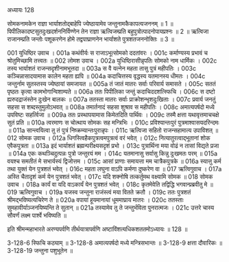 अध्यायः 128

सोमकनामकेन राज्ञा भार्याशतोद्बाहेपि ज्येष्ठायामेव जन्तुनामकैकापत्यजननम् ॥ 1 ॥ पिपीलिकादष्टसुतदुःखदर्शननिर्विण्णेन तेन राज्ञा ऋत्विजम्प्रति बहुपुत्रोत्पादनोपायप्रश्नः ॥ 2 ॥ ऋत्विजा राजानम्प्रति जन्तोः पशूकरणेन होमे तद्वपाघ्राणनेन भार्याशते पुत्रशतजननोक्तिः ॥ 3 ॥

001 युधिष्ठिर उवाच ।
001a कथंवीर्यः स राजाऽभूत्सोमको ददतांवरः ।
001c कर्माण्यस्य प्रभावं च श्रोतुमिच्छामि तत्त्वतः ॥
002 लोमश उवाच ।
002a युधिष्ठिरासीन्नृपतिः सोमको नाम धार्मिकः ।
002c तस्य भार्याशतं राजन्सदृशीनामभूत्तदा ॥
003a स वै यत्नेन महता तासु पुत्रं महीपतिः ।
003c कञ्चिन्नासादयामास कालेन महता ह्यपि ॥
004a कदाचित्तस्य वृद्धस्य यतमानस्य धीमतः ।
004c जन्तुर्नाम सुतस्तस्य ज्येष्ठायां समजायत ॥
005a तं जातं मातरः सर्वाः परिवार्य समासते ।
005c सततं पृष्ठतः कृत्वा कामभोगान्विशाम्पते ॥
006a ततः पिपीलिका जन्तुं कदाचिददशत्स्फिचि ।
006c स दष्टो ह्यरुदद्राजंस्तेन दुःखेन बालकः ॥
007a ततस्ता मातरः सर्वाः प्राक्रोशन्भृशदुःखिताः ।
007c प्रवार्य जनतुं सहसा स शब्दस्तुमुलोऽभवत् ॥
008a तमार्तनादं सहसा शुश्राव स महीपतिः ।
008c अमात्यपर्षदो मध्ये उपविष्टः सहर्त्विजा ॥
009a ततः प्रस्थापयामास किमेतदिति पार्थिवः ।
009c तस्मै क्षत्ता यथावृत्तमाचचक्षे सुतं प्रति ॥
010a त्वरमाणः स चोत्थाय सोमकः सह मन्त्रिभिः ।
010c प्रविश्यान्तःपुरं पुत्रमाश्वासयदरिन्दमः ॥
011a सान्त्वयित्वा तु तं पुत्रं निष्क्रम्यान्तःपुरान्नृपः ।
011c ऋत्विजा सहितो राजन्सहामात्य उपाविशत् ॥
012 सोमक उवाच ।
012a धिगस्त्विहैकपुत्रत्वमपुत्रत्वं वरं भवेत् ।
012c नित्यातुरत्वाद्भूतानां शोक एवैकपुत्रता ॥
013a इदं भार्याशतं ब्रह्मन्परीक्ष्यसदृशं प्रभो ।
013c पुत्रार्थिना मया वोढं न तासां विद्यते प्रजा ॥
014a एकः कथञ्चिदुत्पन्नः पुत्रो जन्तुरयं मम ।
014c यतमानासु सर्वासु किन्नु दुःखमतः परम् ॥
015a वयश्च समतीतं मे सभार्यस्यं द्विजोत्तम ।
015c आसां प्राणाः समायत्ता मम चात्रैकपुत्रके ॥
016a स्यात्तु कर्म तथा युक्तं येन पुत्रशतं भवेत् ।
016c महता लघुना वाऽपि कर्मणा दुष्करेण वा ॥
017 ऋत्विगुवाच ।
017a अस्ति चैतादृशं कर्म येन पुत्रशतं भवेत् ।
017c यदि शक्नोषि तत्कर्तुमथ वक्ष्यामि सोमक ॥
018 सोमक उवाच ।
018a कार्यं वा यदि वाऽकार्यं येन पुत्रशतं भवेत् ।
018c कृतमेवेति तद्विद्धि भगवान्प्रब्रवीतु मे ॥
019 ऋत्विगुवाच ।
019a यजस्व जन्तुना राजंस्त्वं मया वितते क्रतौ ।
019c ततः पुत्रशतं श्रीमद्भविष्यत्यचिरेण ते ॥
020a वपायां हूयमानायां धूममाघ्राय मातरः ।
020c ततस्ताः सुमहावीर्याञ्जनयिष्यन्ति ते सुतान् ॥
021a तस्यामेव तु ते जन्तुर्भविता पुनरात्मजः ।
021c उत्तरे चास्य सौवर्णं लक्ष्म पार्श्वे भविष्यति ॥

इति श्रीमन्महाभारते अरण्यपर्वणि तीर्थयात्रापर्वणि अष्टाविंशत्यधिकशततमोऽध्यायः ॥ 128 ॥

3-128-6 स्फिचि कठ्याम् ॥ 3-128-8 अमात्यपर्षदो मध्ये मन्त्रिसभान्तः ॥ 3-128-9 क्षत्ता दौवारिकः ॥ 3-128-19 जन्तुना पशुभूतेन ॥ 